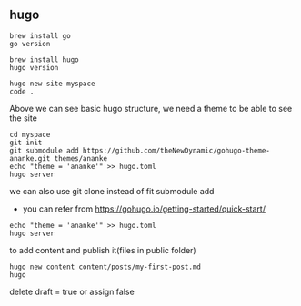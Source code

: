 ## hugo

```console
brew install go
go version

brew install hugo
hugo version

hugo new site myspace
code .
```

Above we can see basic hugo structure, we need a theme to be able to see the site

```console
cd myspace
git init
git submodule add https://github.com/theNewDynamic/gohugo-theme-ananke.git themes/ananke
echo "theme = 'ananke'" >> hugo.toml
hugo server
```
we can also use git clone instead of fit submodule add

* you can refer from https://gohugo.io/getting-started/quick-start/ 

```console
echo "theme = 'ananke'" >> hugo.toml
hugo server
```
to add content and publish it(files in public folder)
```console
hugo new content content/posts/my-first-post.md
hugo
```
delete draft = true or assign false


